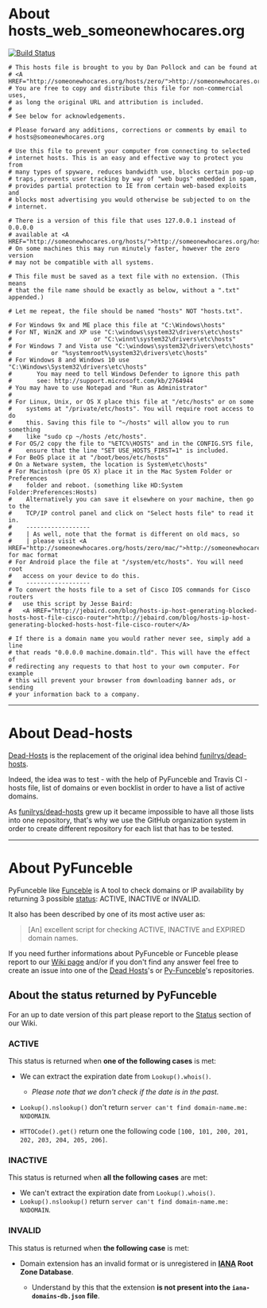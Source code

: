 # About hosts_web_someonewhocares.org

[![Build Status](https://travis-ci.org/dead-hosts/hosts_web_someonewhocares.org.svg?branch=master)](https://travis-ci.org/dead-hosts/hosts_web_someonewhocares.org)

```
# This hosts file is brought to you by Dan Pollock and can be found at
# <A HREF="http://someonewhocares.org/hosts/zero/">http://someonewhocares.org/hosts/zero/</A>
# You are free to copy and distribute this file for non-commercial uses,
# as long the original URL and attribution is included.
#
# See below for acknowledgements.

# Please forward any additions, corrections or comments by email to
# hosts@someonewhocares.org

# Use this file to prevent your computer from connecting to selected
# internet hosts. This is an easy and effective way to protect you from
# many types of spyware, reduces bandwidth use, blocks certain pop-up
# traps, prevents user tracking by way of "web bugs" embedded in spam,
# provides partial protection to IE from certain web-based exploits and
# blocks most advertising you would otherwise be subjected to on the
# internet.

# There is a version of this file that uses 127.0.0.1 instead of 0.0.0.0
# available at <A HREF="http://someonewhocares.org/hosts/">http://someonewhocares.org/hosts/</A>.
# On some machines this may run minutely faster, however the zero version
# may not be compatible with all systems.

# This file must be saved as a text file with no extension. (This means
# that the file name should be exactly as below, without a ".txt" appended.)

# Let me repeat, the file should be named "hosts" NOT "hosts.txt".

# For Windows 9x and ME place this file at "C:\Windows\hosts"
# For NT, Win2K and XP use "C:\windows\system32\drivers\etc\hosts"
#                       or "C:\winnt\system32\drivers\etc\hosts"
# For Windows 7 and Vista use "C:\windows\system32\drivers\etc\hosts"
#			or "%systemroot%\system32\drivers\etc\hosts"
# For Windows 8 and Windows 10 use "C:\Windows\System32\drivers\etc\hosts"
# 		You may need to tell Windows Defender to ignore this path
# 		see: http://support.microsoft.com/kb/2764944
# You may have to use Notepad and "Run as Administrator"
#
# For Linux, Unix, or OS X place this file at "/etc/hosts" or on some
#    systems at "/private/etc/hosts". You will require root access to do
#    this. Saving this file to "~/hosts" will allow you to run something
#    like "sudo cp ~/hosts /etc/hosts".
# For OS/2 copy the file to "%ETC%\HOSTS" and in the CONFIG.SYS file,
#    ensure that the line "SET USE_HOSTS_FIRST=1" is included.
# For BeOS place it at "/boot/beos/etc/hosts"
# On a Netware system, the location is System\etc\hosts"
# For Macintosh (pre OS X) place it in the Mac System Folder or Preferences
#    folder and reboot. (something like HD:System Folder:Preferences:Hosts)
#    Alternatively you can save it elsewhere on your machine, then go to the
#    TCP/IP control panel and click on "Select hosts file" to read it in.
#    ------------------
#    | As well, note that the format is different on old macs, so
#    | please visit <A HREF="http://someonewhocares.org/hosts/zero/mac/">http://someonewhocares.org/hosts/zero/mac/</A> for mac format
# For Android place the file at "/system/etc/hosts". You will need root
#   access on your device to do this.
#    ------------------
# To convert the hosts file to a set of Cisco IOS commands for Cisco routers
#   use this script by Jesse Baird:
#   <A HREF="http://jebaird.com/blog/hosts-ip-host-generating-blocked-hosts-host-file-cisco-router">http://jebaird.com/blog/hosts-ip-host-generating-blocked-hosts-host-file-cisco-router</A>

# If there is a domain name you would rather never see, simply add a line
# that reads "0.0.0.0 machine.domain.tld". This will have the effect of
# redirecting any requests to that host to your own computer. For example
# this will prevent your browser from downloading banner ads, or sending
# your information back to a company.
```

--------------------------------------------------------------------------------

# About Dead-hosts

[Dead-Hosts](https://github.com/dead-hosts) is the replacement of the original idea behind [funilrys/dead-hosts](https://github.com/funilrys/dead-hosts).

Indeed, the idea was to test - with the help of PyFunceble and Travis CI - hosts file, list of domains or even bocklist in order to have a list of active domains.

As [funilrys/dead-hosts](https://github.com/funilrys/dead-hosts) grew up it became impossible to have all those lists into one repository, that's why we use the GitHub organization system in order to create different repository for each list that has to be tested.

--------------------------------------------------------------------------------

# About PyFunceble

PyFunceble like [Funceble](https://github.com/funilrys/funceble) is A tool to check domains or IP availability by returning 3 possible [status](https://github.com/funilrys/PyFunceble/wiki/Columns#status): ACTIVE, INACTIVE or INVALID.

It also has been described by one of its most active user as:

> [An] excellent script for checking ACTIVE, INACTIVE and EXPIRED domain names.

If you need further informations about PyFunceble or Funceble please report to our [Wiki page](https://github.com/funilrys/PyFunceble/wiki) and/or if you don't find any answer feel free to create an issue into one of the [Dead Hosts](https://github.com/search?q=user%3Adead-hosts&type=Repositories&utf8=%E2%9C%93)'s or [Py-Funceble](https://github.com/search?utf8=%E2%9C%93&q=funceble+user%3Afunilrys&type=)'s repositories.

## About the status returned by PyFunceble

For an up to date version of this part please report to the [Status](https://github.com/funilrys/PyFunceble/wiki/Columns#status) section of our Wiki.

### ACTIVE

This status is returned when **one of the following cases** is met:

- We can extract the expiration date from `Lookup().whois()`.

  - _Please note that we don't check if the date is in the past._

- `Lookup().nslookup()` don't return `server can't find domain-name.me: NXDOMAIN`.

- `HTTOCode().get()` return one the following code `[100, 101, 200, 201, 202, 203, 204, 205, 206]`.

### INACTIVE

This status is returned when **all the following cases** are met:

- We can't extract the expiration date from `Lookup().whois()`.
- `Lookup().nslookup()` return `server can't find domain-name.me: NXDOMAIN`.

### INVALID

This status is returned when **the following case** is met:

- Domain extension has an invalid format or is unregistered in **[IANA](https://www.iana.org/domains/root/db) Root Zone Database**.

  - Understand by this that the extension **is not present into the `iana-domains-db.json` file**.
